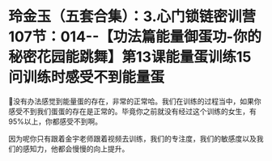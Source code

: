 # 玲金玉（五套合集）：3.心门锁链密训营 107节：014--【功法篇能量御蛋功-你的秘密花园能跳舞】第13课能量蛋训练15问训练时感受不到能量蛋

🎼没有办法感觉到能量蛋的存在，非常的正常哈。我们在训练的过程当中，如果你感受不到我们蛋蛋的存在是正常的。毕竟你之前就没有经过这个训练的女生，有95%以上，你都感受不到啊。

因为呢你只有跟着金宇老师跟着视频去训练，我们的专注度，我们的敏感度以及我们的感知力，他都会慢慢的向上提升。

